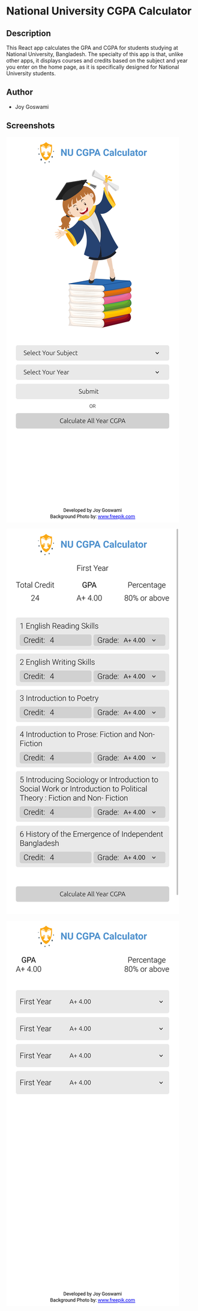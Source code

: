 # National University CGPA Calculator

## Description

This React app calculates the GPA and CGPA for students studying at National University, Bangladesh. The specialty of this app is that, unlike other apps, it displays courses and credits based on the subject and year you enter on the home page, as it is specifically designed for National University students.

## Author

- Joy Goswami

## Screenshots

![Home Page](https://github.com/JoyGoswami/national-university-cgpa-calculator/blob/main/assets/imgs/home_page.png?raw=true)

![GPA Calculate Page](https://github.com/JoyGoswami/national-university-cgpa-calculator/blob/main/assets/imgs/gpa_page.png?raw=true)

![CGPA Calculate Page](https://github.com/JoyGoswami/national-university-cgpa-calculator/blob/main/assets/imgs/cgpa_page.png?raw=true)
